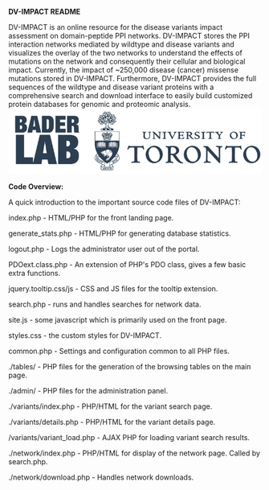 **DV-IMPACT README**


DV-IMPACT is an online resource for the disease variants impact assessment on domain-peptide PPI networks. DV-IMPACT stores the PPI interaction networks mediated by wildtype and disease variants and visualizes the overlay of the two networks to understand the effects of mutations on the network and consequently their cellular and biological impact. Currently, the impact of ~250,000 disease (cancer) missense mutations stored in DV-IMPACT. Furthermore, DV-IMPACT provides the full sequences of the wildtype and disease variant proteins with a comprehensive search and download interface to easily build customized protein databases for genomic and proteomic analysis.
![DV-IMPACT Screenshot](https://raw.githubusercontent.com/MoHelmy/DV-IMPACT/master/footer_logo.png)


**Code Overview:**

A quick introduction to the important source code files of DV-IMPACT:

index.php - HTML/PHP for the front landing page.

generate_stats.php - HTML/PHP for generating database statistics.

logout.php - Logs the administrator user out of the portal.

PDOext.class.php - An extension of PHP's PDO class, gives a few basic extra functions.

jquery.tooltip.css/js - CSS and JS files for the tooltip extension.

search.php - runs and handles searches for network data.

site.js - some javascript which is primarily used on the front page.

styles.css - the custom styles for DV-IMPACT.

common.php - Settings and configuration common to all PHP files.

./tables/ - PHP files for the generation of the browsing tables on the main page.

./admin/ - PHP files for the administration panel.

./variants/index.php - PHP/HTML for the variant search page.

./variants/details.php - PHP/HTML for the variant details page.

/variants/variant_load.php - AJAX PHP for loading variant search results.

./network/index.php - PHP/HTML for display of the network page. Called by search.php.

./network/download.php - Handles network downloads.
